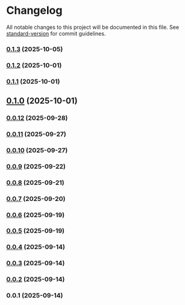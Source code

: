 # Changelog

All notable changes to this project will be documented in this file. See [standard-version](https://github.com/conventional-changelog/standard-version) for commit guidelines.

### [0.1.3](https://github.com/ktalanda/react-markdown-blog/compare/v0.1.2...v0.1.3) (2025-10-05)

### [0.1.2](https://github.com/ktalanda/react-markdown-blog/compare/v0.1.1...v0.1.2) (2025-10-01)

### [0.1.1](https://github.com/ktalanda/react-markdown-blog/compare/v0.1.0...v0.1.1) (2025-10-01)

## [0.1.0](https://github.com/ktalanda/react-markdown-blog/compare/v0.0.12...v0.1.0) (2025-10-01)

### [0.0.12](https://github.com/ktalanda/react-markdown-blog/compare/v0.0.11...v0.0.12) (2025-09-28)

### [0.0.11](https://github.com/ktalanda/react-markdown-blog/compare/v0.0.10...v0.0.11) (2025-09-27)

### [0.0.10](https://github.com/ktalanda/react-markdown-blog/compare/v0.0.9...v0.0.10) (2025-09-27)

### [0.0.9](https://github.com/ktalanda/react-markdown-blog/compare/v0.0.8...v0.0.9) (2025-09-22)

### [0.0.8](https://github.com/ktalanda/react-markdown-blog/compare/v0.0.7...v0.0.8) (2025-09-21)

### [0.0.7](https://github.com/ktalanda/react-markdown-blog/compare/v0.0.6...v0.0.7) (2025-09-20)

### [0.0.6](https://github.com/ktalanda/react-markdown-blog/compare/v0.0.5...v0.0.6) (2025-09-19)

### [0.0.5](https://github.com/ktalanda/react-markdown-blog/compare/v0.0.4...v0.0.5) (2025-09-19)

### [0.0.4](https://github.com/ktalanda/react-markdown-blog/compare/v0.0.3...v0.0.4) (2025-09-14)

### [0.0.3](https://github.com/ktalanda/react-markdown-blog/compare/v0.0.2...v0.0.3) (2025-09-14)

### [0.0.2](https://github.com/ktalanda/react-markdown-blog/compare/v0.0.1...v0.0.2) (2025-09-14)

### 0.0.1 (2025-09-14)
